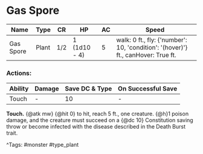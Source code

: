 # Gas Spore

| Name | Type | CR | HP | AC | Speed |
|------|------|----|----|----|-------|
| Gas Spore | Plant | 1/2 | 1 (1d10 - 4) | 5 | walk: 0 ft., fly: {'number': 10, 'condition': '(hover)'} ft., canHover: True ft. |

### Actions:

| Ability | Damage | Save DC & Type | On Successful Save |
|---------|--------|----------------|--------------------|
| Touch | - | 10 | - |


**Touch.** {@atk mw} {@hit 0} to hit, reach 5 ft., one creature. {@h}1 poison damage, and the creature must succeed on a {@dc 10} Constitution saving throw or become infected with the disease described in the Death Burst trait.

^Tags: #monster #type_plant